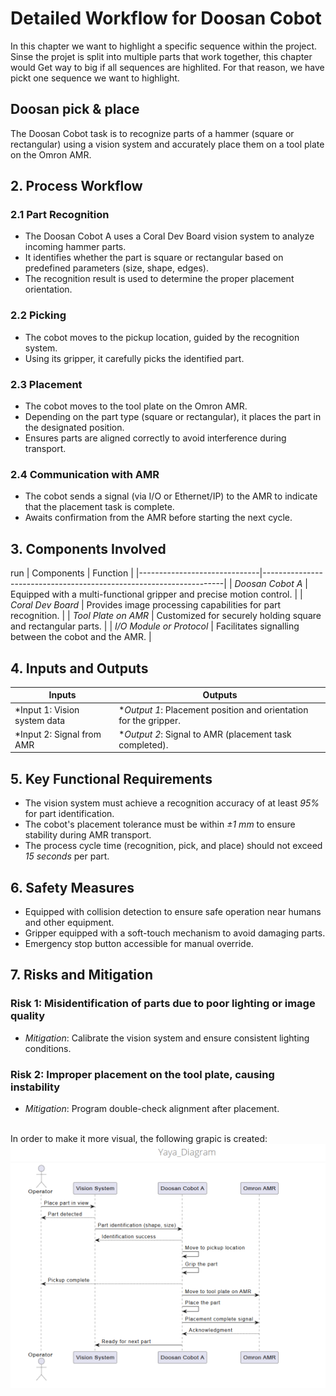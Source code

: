 # Detailed Workflow for Doosan Cobot
In this chapter we want to highlight a specific sequence within the project. Sinse the projet is split into multiple parts that work together, this chapter would Get way to big if all sequences are highlited. For that reason, we have pickt one sequence we want to highlight. 

## Doosan pick & place

The Doosan Cobot task is to recognize parts of a hammer (square or rectangular) using a vision system and accurately place them on a tool plate on the Omron AMR.

## 2. Process Workflow
### 2.1 Part Recognition
- The Doosan Cobot A uses a Coral Dev Board vision system to analyze incoming hammer parts.
- It identifies whether the part is square or rectangular based on predefined parameters (size, shape, edges).
- The recognition result is used to determine the proper placement orientation.

### 2.2 Picking
- The cobot moves to the pickup location, guided by the recognition system.
- Using its gripper, it carefully picks the identified part.

### 2.3 Placement
- The cobot moves to the tool plate on the Omron AMR.
- Depending on the part type (square or rectangular), it places the part in the designated position.
- Ensures parts are aligned correctly to avoid interference during transport.

### 2.4 Communication with AMR
- The cobot sends a signal (via I/O or Ethernet/IP) to the AMR to indicate that the placement task is complete.
- Awaits confirmation from the AMR before starting the next cycle.

## 3. Components Involved
run 
| Components                   | Function                                                            |
|------------------------------|--------------------------------------------------------------------|
| *Doosan Cobot A*          | Equipped with a multi-functional gripper and precise motion control. |
| *Coral Dev Board*         | Provides image processing capabilities for part recognition.         |
| *Tool Plate on AMR*       | Customized for securely holding square and rectangular parts.        |
| *I/O Module or Protocol*  | Facilitates signalling between the cobot and the AMR.               |

## 4. Inputs and Outputs

| Inputs                                  | Outputs                                   |
|----------------------------------------|------------------------------------------|
| *Input 1: Vision system data        | **Output 1*: Placement position and orientation for the gripper. |
| *Input 2: Signal from AMR           | **Output 2*: Signal to AMR (placement task completed).           |

## 5. Key Functional Requirements

- The vision system must achieve a recognition accuracy of at least *95%* for part identification.
- The cobot's placement tolerance must be within *±1 mm* to ensure stability during AMR transport.
- The process cycle time (recognition, pick, and place) should not exceed *15 seconds* per part.

## 6. Safety Measures

- Equipped with collision detection to ensure safe operation near humans and other equipment.
- Gripper equipped with a soft-touch mechanism to avoid damaging parts.
- Emergency stop button accessible for manual override.

## 7. Risks and Mitigation

### Risk 1: Misidentification of parts due to poor lighting or image quality
- *Mitigation*: Calibrate the vision system and ensure consistent lighting conditions.

### Risk 2: Improper placement on the tool plate, causing instability
- *Mitigation*: Program double-check alignment after placement.

<br>
In order to make it more visual, the following grapic is created:<br>
<img src="../images/DoosanPickupSequenceDiagramGrapic.png" alt="Doosan Pickup Sequence diagram" />